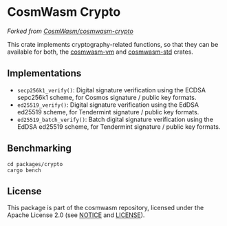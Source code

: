 # CosmWasm Crypto

_Forked from [CosmWasm/cosmwasm-crypto](https://github.com/CosmWasm/cosmwasm/tree/main/packages/crypto)_

This crate implements cryptography-related functions, so that they can be
available for both, the [cosmwasm-vm](`https://github.com/Finschia/cosmwasm/tree/main/packages/vm`)
and [cosmwasm-std](`https://github.com/Finschia/cosmwasm/tree/main/packages/std`) crates.

## Implementations

- `secp256k1_verify()`: Digital signature verification using the ECDSA sepc256k1
  scheme, for Cosmos signature / public key formats.
- `ed25519_verify()`: Digital signature verification using the EdDSA ed25519
  scheme, for Tendermint signature / public key formats.
- `ed25519_batch_verify()`: Batch digital signature verification using the EdDSA
  ed25519 scheme, for Tendermint signature / public key formats.

## Benchmarking

```
cd packages/crypto
cargo bench
```

## License

This package is part of the cosmwasm repository, licensed under the Apache
License 2.0 (see [NOTICE](https://github.com/Finschia/cosmwasm/blob/main/NOTICE)
and [LICENSE](https://github.com/Finschia/cosmwasm/blob/main/LICENSE)).
